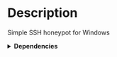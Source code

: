 # Description
Simple SSH honeypot for Windows

<details>
<summary>
<strong>Dependencies</strong>
</summary>
  
![1](https://github.com/yrzd6/ssh-honeypot/blob/70b1c6d223dd73f528494218a14c8a5fcceeaa4e/Dependencies.png)

</details>
